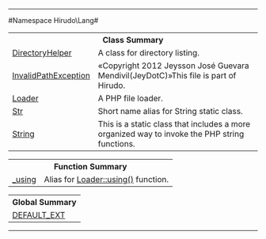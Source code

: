 - - -

#Namespace Hirudo\Lang#

<table class="title">
<tr><th colspan="2" class="title">Class Summary</th></tr>
<tr><td class="name"><a href="https://github.com/JeyDotC/Hirudo-docs/blob/master/hirudo/lang/directoryhelper.html">DirectoryHelper</a></td><td class="description">A class for directory listing.</td></tr>
<tr><td class="name"><a href="https://github.com/JeyDotC/Hirudo-docs/blob/master/hirudo/lang/invalidpathexception.html">InvalidPathException</a></td><td class="description">«Copyright 2012 Jeysson José Guevara Mendivil(JeyDotC)»This file is part of Hirudo.
</td></tr>
<tr><td class="name"><a href="https://github.com/JeyDotC/Hirudo-docs/blob/master/hirudo/lang/loader.html">Loader</a></td><td class="description">A PHP file loader. </td></tr>
<tr><td class="name"><a href="https://github.com/JeyDotC/Hirudo-docs/blob/master/hirudo/lang/str.html">Str</a></td><td class="description">Short name alias for String static class.</td></tr>
<tr><td class="name"><a href="https://github.com/JeyDotC/Hirudo-docs/blob/master/hirudo/lang/string.html">String</a></td><td class="description">This is a static class that includes a more organized way to invoke
the PHP string functions.</td></tr>
</table>

<table class="title">
<tr><th colspan="2" class="title">Function Summary</th></tr>
<tr><td class="name"><a href="package-functions.md#_using">_using</a></td><td class="description">Alias for <a href="../../hirudo/lang/loader.html#using()">Loader::using()</a> function.</td></tr>
</table>

<table class="title">
<tr><th colspan="2" class="title">Global Summary</th></tr>
<tr><td class="name"><a href="package-globals.md#DEFAULT_EXT">DEFAULT_EXT</a></td><td class="description"></td></tr>
</table>

- - -

